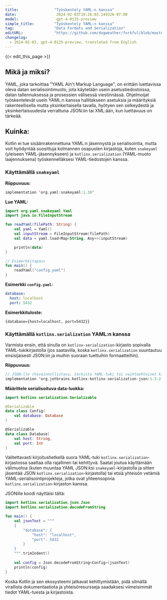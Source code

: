 ```yaml
---
title:                "Työskentely YAML:n kanssa"
date:                  2024-02-03T19:26:03.149326-07:00
model:                 gpt-4-0125-preview
simple_title:         "Työskentely YAML:n kanssa"
tag:                  "Data Formats and Serialization"
editURL:              "https://github.com/dogweather/forkful/blob/master/content/fi/kotlin/working-with-yaml.md"
changelog:
  - 2024-02-03, gpt-4-0125-preview, translated from English
---
```


{{< edit_this_page >}}

## Mikä ja miksi?
YAML, joka tarkoittaa "YAML Ain't Markup Language", on erittäin luettavissa oleva datan serialisointimuoto, jota käytetään usein asetustiedostoissa, datan tallennuksessa ja prosessien välisessä viestinnässä. Ohjelmoijat työskentelevät usein YAML:n kanssa hallitakseen asetuksia ja määrityksiä rakenteellisella mutta yksinkertaisella tavalla, hyötyen sen selkeydestä ja yksinkertaisuudesta verrattuna JSON:iin tai XML:ään, kun luettavuus on tärkeää.

## Kuinka:
Kotlin ei tue sisäänrakennettuna YAML:n jäsennystä ja serialisointia, mutta voit hyödyntää suosittuja kolmannen osapuolen kirjastoja, kuten `snakeyaml` (yleiseen YAML-jäsennykseen) ja `kotlinx.serialization` (YAML-muoto laajennuksena) työskennelläksesi YAML-tiedostojen kanssa.

### Käyttämällä `snakeyaml`
**Riippuvuus:**
```kotlin
implementation 'org.yaml:snakeyaml:1.30'
```

**Lue YAML:**
```kotlin
import org.yaml.snakeyaml.Yaml
import java.io.FileInputStream

fun readYaml(filePath: String) {
    val yaml = Yaml()
    val inputStream = FileInputStream(filePath)
    val data = yaml.load<Map<String, Any>>(inputStream)

    println(data)
}

// Esimerkkitapaus
fun main() {
    readYaml("config.yaml")
}
```
**Esimerkki `config.yaml`:**
```yaml
database:
  host: localhost
  port: 5432
```
**Esimerkkituloste:**
```
{database={host=localhost, port=5432}}
```
### Käyttämällä `kotlinx.serialization` YAML:n kanssa
Varmista ensin, että sinulla on `kotlinx-serialization`-kirjasto sopivalla YAML-tukikirjastolla (jos saatavilla, koska `kotlinx.serialization` suuntautuu ensisijaisesti JSON:iin ja muihin suoraan tuettuihin formaatteihin).

**Riippuvuus:**
```kotlin
// JSON:lle (havainnollistava, tarkista YAML-tuki tai vaihtoehtoiset kirjastot)
implementation 'org.jetbrains.kotlinx:kotlinx-serialization-json:1.3.2'
```

**Määrittele serialisoituva data-luokka:**
```kotlin
import kotlinx.serialization.Serializable

@Serializable
data class Config(
    val database: Database
)

@Serializable
data class Database(
    val host: String,
    val port: Int
)
```

Valitettavasti kirjoitushetkellä suora YAML-tuki `kotlinx.serialization`-kirjastossa saattaa olla rajallinen tai kehittyvä. Saatat joutua käyttämään välimuotoa (kuten muuntaa YAML JSON:ksi `snakeyaml`-kirjastolla ja sitten jäsentää JSON `kotlinx.serialization`-kirjastolla) tai etsiä yhteisön vetämiä YAML-serialisointiprojekteja, jotka ovat yhteensopivia `kotlinx.serialization`-kirjaston kanssa.

JSONille koodi näyttäisi tältä:
```kotlin
import kotlinx.serialization.json.Json
import kotlinx.serialization.decodeFromString

fun main() {
    val jsonText = """
    {
        "database": {
            "host": "localhost",
            "port": 5432
        }
    }
    """.trimIndent()
    
    val config = Json.decodeFromString<Config>(jsonText)
    println(config)
}
```

Koska Kotlin ja sen ekosysteemi jatkavat kehittymistään, pidä silmällä virallista dokumentaatiota ja yhteisöresursseja saadaksesi viimeisimmät tiedot YAML-tuesta ja kirjastoista.

